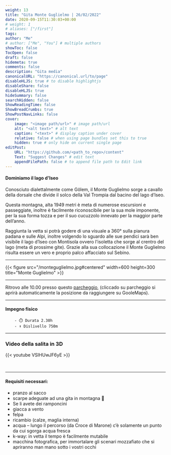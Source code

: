 ```yaml
---
weight: 13
title: "Gita Monte Guglielmo | 26/02/2022"
date: 2020-09-15T11:30:03+00:00
# weight: 1
# aliases: ["/first"]
tags: 
author: "Me"
# author: ["Me", "You"] # multiple authors
showToc: false
TocOpen: false
draft: false
hidemeta: true
comments: false
description: "Gita media"
canonicalURL: "https://canonical.url/to/page"
disableHLJS: true # to disable highlightjs
disableShare: false
disableHLJS: true
hideSummary: false
searchHidden: false
ShowReadingTime: false
ShowBreadCrumbs: true
ShowPostNavLinks: false 
cover:
    image: "<image path/url>" # image path/url
    alt: "<alt text>" # alt text
    caption: "<text>" # display caption under cover
    relative: false # when using page bundles set this to true
    hidden: true # only hide on current single page
editPost:
    URL: "https://github.com/<path_to_repo>/content"
    Text: "Suggest Changes" # edit text
    appendFilePath: false # to append file path to Edit link
---
```




#### Dominiamo il lago d'Iseo

<!--more--> 

Conosciuto dialettalmente come Gölem, il Monte Guglielmo sorge a cavallo della dorsale che divide il solco della Val Trompia dal bacino del lago d’Iseo.

Questa montagna, alta 1949 metri è meta di numerose escursioni e passeggiate, inoltre è facilmente riconoscibile per la sua mole imponente, per la sua forma tozza e per il suo cucuzzolo innevato per la maggior parte dell’anno.

Raggiunta la vetta si potrà godere di una visuale a 360° sulla pianura padana e sulle Alpi, inoltre volgendo lo sguardo alle sue pendici sarà ben visibile il lago d’Iseo con Montisola ovvero l'isoletta che sorge al crentro del lago (meta di prossime gite). Grazie alla sua collocazione il Monte Guglielmo risulta essere un vero e proprio palco affacciato sul Sebino.

---

{{< figure src="/monteguglielmo.jpg#centered" width=600 height=300 title="Monte Guglielmo" >}}

---

Ritrovo alle 10.00 presso questo [parcheggio](https://goo.gl/maps/c8A4FcfzrHx2agbu8), (cliccado su parcheggio si aprirà automaticamente la posizione da raggiungere su GooleMaps). 

--- 
#### Impegno fisico

        - ⏱️ Durata 2.30h
        - ⬆️ Dislivello 750m


---
### Video della salita in 3D

{{< youtube VSIHUwJF6yE >}}

<br>

---

#### Requisiti necessari:  
- pranzo al sacco 
- scarpe adeguate ad una gita in montagna 🥾 
- Se li avete dei ramponcini 
- giacca a vento
- felpa
- ricambio (calze, maglia interna)
- acqua – lungo il percorso (da Croce di Marone) c’è solamente un punto da cui sgorga acqua fresca
- k-way: in vetta il tempo è facilmente mutabile
- macchina fotografica, per immortalare gli scenari mozzafiato che si apriranno man mano sotto i vostri occhi